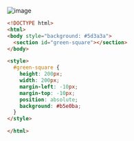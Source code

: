 ![image](https://user-images.githubusercontent.com/67518620/119213797-e9c4a380-ba8f-11eb-8986-0864650a6dc7.png)

```html
<!DOCTYPE html>
<html>
<body style="background: #5d3a3a">
  <section id="green-square"></section>
</body>

<style>
  #green-square {
    height: 200px;
    width: 200px;
    margin-left: -10px;
    margin-top: -10px;
    position: absolute;
    background: #b5e0ba;
  }
</style>

</html>
```
